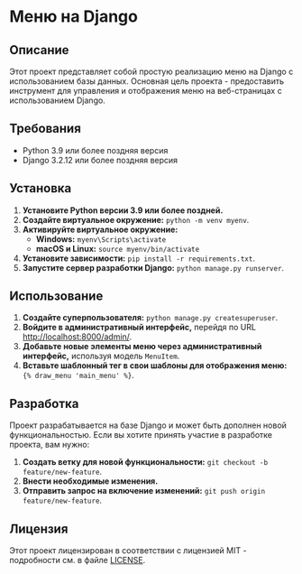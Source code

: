 # Меню на Django

## Описание

Этот проект представляет собой простую реализацию меню на Django с использованием базы данных. Основная цель проекта - предоставить инструмент для управления и отображения меню на веб-страницах с использованием Django.

## Требования

- Python 3.9 или более поздняя версия
- Django 3.2.12 или более поздняя версия

## Установка

1. **Установите Python версии 3.9 или более поздней.**
2. **Создайте виртуальное окружение:** `python -m venv myenv`.
3. **Активируйте виртуальное окружение:**
   - **Windows:** `myenv\Scripts\activate`
   - **macOS и Linux:** `source myenv/bin/activate`
4. **Установите зависимости:** `pip install -r requirements.txt`.
5. **Запустите сервер разработки Django:** `python manage.py runserver`.

## Использование

1. **Создайте суперпользователя:** `python manage.py createsuperuser`.
2. **Войдите в административный интерфейс,** перейдя по URL [http://localhost:8000/admin/](http://localhost:8000/admin/).
3. **Добавьте новые элементы меню через административный интерфейс,** используя модель `MenuItem`.
4. **Вставьте шаблонный тег в свои шаблоны для отображения меню:** `{% draw_menu 'main_menu' %}`.

## Разработка

Проект разрабатывается на базе Django и может быть дополнен новой функциональностью. Если вы хотите принять участие в разработке проекта, вам нужно:

1. **Создать ветку для новой функциональности:** `git checkout -b feature/new-feature`.
2. **Внести необходимые изменения.**
3. **Отправить запрос на включение изменений:** `git push origin feature/new-feature`.

## Лицензия

Этот проект лицензирован в соответствии с лицензией MIT - подробности см. в файле [LICENSE](LICENSE).
